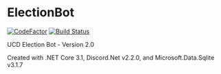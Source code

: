 # ElectionBot

[![CodeFactor](https://www.codefactor.io/repository/github/the-mighty-mo/electionbot/badge)](https://www.codefactor.io/repository/github/the-mighty-mo/electionbot)
[![Build Status](https://hallb1016.visualstudio.com/FBIBot/_apis/build/status/the-mighty-mo.ElectionBot?branchName=master)](https://hallb1016.visualstudio.com/FBIBot/_build/latest?definitionId=7&branchName=master)

UCD Election Bot - Version 2.0

Created with .NET Core 3.1, Discord.Net v2.2.0, and Microsoft.Data.Sqlite v3.1.7
